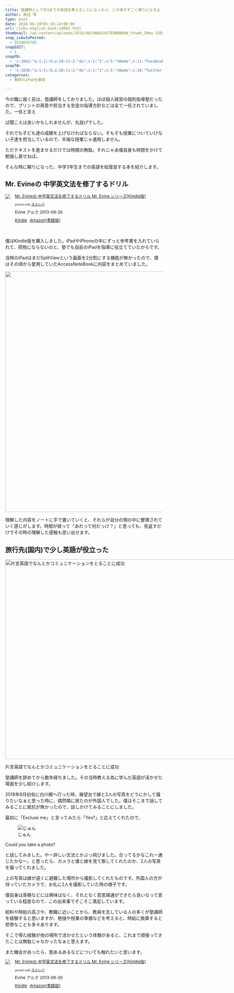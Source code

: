 ```yaml
---
title: 塾講師として中3までの英語を教えることになったら、この本がすごく頼りになるよ
author: 魚住 惇
type: post
date: 2018-08-19T05:16:14+00:00
url: /juku-english-book-14603.html
thumbnail: /wp-content/uploads/2018/08/UNADJUSTEDNONRAW_thumb_39ea-320x180.jpg
snap_isAutoPosted:
  - 1534655785
snapEdIT:
  - 1
snapFB:
  - 's:1042:"a:1:{i:0;a:29:{s:2:"do";s:1:"1";s:5:"nName";s:11:"Facebook #0";s:9:"msgFormat";s:51:"ブログを更新しました！%TITLE% %SITENAME%";s:6:"appKey";s:35:"x5g9aw2d4v22454x2w294d444a4p2b4u2z2";s:6:"appSec";s:69:"d3h0au284x2i5b4s224h5e414a4p2m5z2y2u2k584x24474e4w2p2y2d4w244q2748484";s:8:"postType";s:1:"A";s:8:"apiToUse";s:4:"fbfb";s:7:"fltrsOn";i:0;s:5:"fltrs";a:0:{}s:7:"proxyOn";i:0;s:7:"useSURL";i:0;s:1:"v";i:350;s:3:"tpt";s:0:"";s:4:"pgID";s:15:"627487850654942";s:6:"imgUpl";s:1:"T";s:10:"riComments";i:0;s:12:"riCommentsAA";i:0;s:5:"proxy";a:2:{s:5:"proxy";s:0:"";s:2:"up";s:0:"";}s:9:"wpImgSize";s:4:"full";s:5:"glpid";s:0:"";s:4:"uMsg";s:0:"";s:11:"accessToken";s:175:"EAAMjGZBx2DIABAK9Shrq8A1facZBzmI7j4gQptvfrvrC0QRXFBjndKxoJdk1x3YCLY5zT01ivVoEhYZCv0wO4N4WlEb8wNRBgIgy8OvpQQfV1zmMs4Tfgs9r2rrWnoya0gsx9AgvoAlPCKCha6ZAYq5mszCg54MRDGptJQ0xegZDZD";s:8:"authUser";s:15:"627487850654942";s:12:"authUserName";s:10:"Jun Uozumi";s:9:"isAutoImg";s:1:"A";s:8:"imgToUse";s:0:"";s:9:"isAutoURL";s:1:"A";s:8:"urlToUse";s:0:"";s:4:"doFB";i:0;}}";'
snapTW:
  - 's:1038:"a:1:{i:0;a:28:{s:2:"do";s:1:"1";s:5:"nName";s:10:"Twitter #0";s:9:"msgFormat";s:40:"記事を書きました: %TITLE%  %URL%";s:6:"appKey";s:55:"x5g9a2494h465u554l434265454e306b4j4m474q3o3w5r4h3a3b4r3";s:6:"appSec";s:105:"d3h0ak37413l546f4u25615i4n4j3p4w384o305r3l336s5d4i4n4u3q354p3u2o4p433o50325b4m4f4r3s463t454y534r3s3l57406";s:7:"fltrsOn";i:0;s:5:"fltrs";a:0:{}s:7:"proxyOn";i:0;s:7:"useSURL";i:0;s:1:"v";i:350;s:5:"twURL";s:29:"https://twitter.com/jun3010me";s:11:"accessToken";s:50:"67790051-Zy1o3Z7D9ONCVqKqdP2QPAIhGVwkCADeltfZN9dth";s:14:"accessTokenSec";s:45:"k94u64BhC2TPT95vmy98nXsz1WUVhQEFSW2qnZM46Q5z1";s:5:"tw140";i:0;s:10:"riComments";i:0;s:11:"riCommentsM";i:0;s:12:"riCommentsAA";i:0;s:8:"attchImg";s:1:"1";s:9:"wpImgSize";s:4:"full";s:8:"isPosted";s:1:"1";s:4:"pgID";s:19:"1031047214590648321";s:7:"postURL";s:56:"https://twitter.com/jun3010me/status/1031047214590648321";s:5:"pDate";s:19:"2018-08-19 05:16:26";s:9:"isAutoImg";s:1:"A";s:8:"imgToUse";s:0:"";s:9:"isAutoURL";s:1:"A";s:8:"urlToUse";s:0:"";s:4:"doTW";i:0;}}";'
categories:
  - 教師のiPad仕事術

---
```

今の職に就く前は、塾講師をしておりました。ほぼ個人経営の個別指導塾だったので、プリントの用意や担当する生徒の指導方針などは全て一任されていました。一任と言え

ば聞こえは良いかもしれませんが、丸投げでした。

それでも子ども達の成績を上げなければならない。そもそも授業についていけない子達を担当しているので、半端な授業じゃ通用しません。

ただテキストを進ませるだけでは時間の無駄。それじゃあ僕自身も時間をかけて勉強し直せねば。

そんな時に頼りになった、中学3年生までの英語を総復習する本を紹介します。

## Mr. Evineの 中学英文法を修了するドリル

<div class="booklink-box" style="text-align:left;padding-bottom:20px;font-size:small;zoom: 1;overflow: hidden;">
  <div class="booklink-image" style="float:left;margin:0 15px 10px 0;">
    <a href="http://www.amazon.co.jp/exec/obidos/asin/B00FEAN0GC/jn050191-22/" target="_blank" rel="noopener noreferrer"><img decoding="async" src="https://images-fe.ssl-images-amazon.com/images/I/41n16AptO6L._SL160_.jpg" style="border: none;" /></a>
  </div>
  <div class="booklink-info" style="line-height:120%;zoom: 1;overflow: hidden;">
    <div class="booklink-name" style="margin-bottom:10px;line-height:120%">
      <a href="http://www.amazon.co.jp/exec/obidos/asin/B00FEAN0GC/jn050191-22/" target="_blank" rel="noopener noreferrer">Mr. Evineの 中学英文法を修了するドリル Mr. Evine シリーズ[Kindle版]</a></p>
      <div class="booklink-powered-date" style="font-size:8pt;margin-top:5px;font-family:verdana;line-height:120%">
        posted with <a href="https://yomereba.com" rel="nofollow noopener noreferrer" target="_blank">ヨメレバ</a>
      </div>
    </div>
    <div class="booklink-detail" style="margin-bottom:5px;">
      Evine アルク 2013-09-26
    </div>
    <div class="booklink-link2" style="margin-top:10px;">
      <div class="shoplinkkindle" style="display:inline;margin-right:5px">
        <a href="http://www.amazon.co.jp/exec/obidos/ASIN/B00FEAN0GC/jn050191-22/" target="_blank" rel="noopener noreferrer">Kindle</a>
      </div>
      <div class="shoplinkamazon" style="display:inline;margin-right:5px">
        <a href="http://www.amazon.co.jp/exec/obidos/ASIN/4757412223/jn050191-22/" target="_blank" rel="noopener noreferrer">Amazon[書籍版]</a>
      </div></p>
    </div>
  </div>
  <div class="booklink-footer" style="clear: left">
  </div>
</div>

僕はKindle版を購入しました。iPadやiPhoneの中にずっと参考書を入れていられて、荷物にならないのと、塾でも自前のiPadを指導に役立てていたからです。

当時のiPadはまだSplitViewという画面を2分割にする機能が無かったので、僕はその頃から愛用していたAccessNoteBookに内容をまとめていました。

<img decoding="async" loading="lazy" class="alignnone size-full wp-image-14602" src="/wp-content/uploads/2018/08/UNADJUSTEDNONRAW_thumb_39eb.jpg" width="1024" height="768"  sizes="(max-width: 1024px) 100vw, 1024px" /> 

理解した内容をノートに手で書いていくと、それらが自分の頭の中に整理されていく感じがします。時間が経って「あれって何だっけ？」と思っても、見返すだけでその時の理解した感触も思い出せます。

## 旅行先(国内)で少し英語が役立った

<div id="attachment_14600" style="width: 1244px" class="wp-caption alignnone">
  <img aria-describedby="caption-attachment-14600" decoding="async" loading="lazy" class="alignnone size-full wp-image-14600" src="/wp-content/uploads/2018/08/UNADJUSTEDNONRAW_thumb_39ed.jpg" alt="片言英語でなんとかコミュニケーションをとることに成功" width="1234" height="637"  sizes="(max-width: 1234px) 100vw, 1234px" />
  
  <p id="caption-attachment-14600" class="wp-caption-text">
    片言英語でなんとかコミュニケーションをとることに成功
  </p>
</div>

塾講師を辞めてから数年経ちました。その当時教える為に学んだ英語が活かせた場面を少し紹介します。

2018年8月初旬に白川郷へ行った時、展望台で嫁と2人の写真をどうにかして撮りたいなぁと思った時に、偶然隣に居たのが外国人でした。僕はそこまで話してみることに抵抗が無かったので、話しかけてみることにしました。

最初に「Excluse me」と言ってみたら「Yes?」と応えてくれたので、

<div class="voice">
  <figure class="voice-img-left"> <img decoding="async" src="http://jun3010.me/files/juns.jpg" alt="じゅん" /><figcaption class="voice-img-description">じゅん</figcaption></figure> 
  
  <div class="voice-text-right">
    <p class="voice-text">
      Could you take a photo?
    </p>
  </div>
</div>

と話してみました。やー詳しい文法とかぶっ飛びました。合ってるかなこれー通じたかなー。と思ったら、カメラと僕と嫁を見て察してくれたのか、2人の写真を撮ってくれました。

上の写真は嫁が遠くに避難した場所から撮影してくれたものです。外国人の方が持っていたカメラで、お礼に2人を撮影していた時の様子です。

僕自身は英検などには興味はなく、それとなく意思疎通ができたら良いなって思っている程度なので、この出来事でそこそこ満足しています。

給料や時給の高さや、教職に近いことから、教員を志している人の多くが塾講師を経験すると思いますが、勉強や授業の準備などを考えると、時給に換算すると悲惨なことも多々あります。

そこで得た経験が他の場所で活かせたという体験があると、これまで頑張ってきたことは無駄じゃなかったなぁと思えます。

また機会があったら、塾あるあるなどについても触れたいと思います。

<div class="booklink-box" style="text-align:left;padding-bottom:20px;font-size:small;zoom: 1;overflow: hidden;">
  <div class="booklink-image" style="float:left;margin:0 15px 10px 0;">
    <a href="http://www.amazon.co.jp/exec/obidos/asin/B00FEAN0GC/jn050191-22/" target="_blank" rel="noopener noreferrer"><img decoding="async" src="https://images-fe.ssl-images-amazon.com/images/I/41n16AptO6L._SL160_.jpg" style="border: none;" /></a>
  </div>
  <div class="booklink-info" style="line-height:120%;zoom: 1;overflow: hidden;">
    <div class="booklink-name" style="margin-bottom:10px;line-height:120%">
      <a href="http://www.amazon.co.jp/exec/obidos/asin/B00FEAN0GC/jn050191-22/" target="_blank" rel="noopener noreferrer">Mr. Evineの 中学英文法を修了するドリル Mr. Evine シリーズ[Kindle版]</a></p>
      <div class="booklink-powered-date" style="font-size:8pt;margin-top:5px;font-family:verdana;line-height:120%">
        posted with <a href="https://yomereba.com" rel="nofollow noopener noreferrer" target="_blank">ヨメレバ</a>
      </div>
    </div>
    <div class="booklink-detail" style="margin-bottom:5px;">
      Evine アルク 2013-09-26
    </div>
    <div class="booklink-link2" style="margin-top:10px;">
      <div class="shoplinkkindle" style="display:inline;margin-right:5px">
        <a href="http://www.amazon.co.jp/exec/obidos/ASIN/B00FEAN0GC/jn050191-22/" target="_blank" rel="noopener noreferrer">Kindle</a>
      </div>
      <div class="shoplinkamazon" style="display:inline;margin-right:5px">
        <a href="http://www.amazon.co.jp/exec/obidos/ASIN/4757412223/jn050191-22/" target="_blank" rel="noopener noreferrer">Amazon[書籍版]</a>
      </div></p>
    </div>
  </div>
  <div class="booklink-footer" style="clear: left">
  </div>
</div>